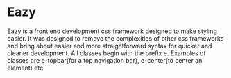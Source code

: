 # Eazy
Eazy is a front end development css framework designed to make styling easier. It was designed to remove the complexities of other css frameworks and bring about easier and more straightforward syntax for quicker and cleaner development. 
All classes begin with the prefix e. Examples of classes are e-topbar(for a top navigation bar), e-center(to center an element) etc
